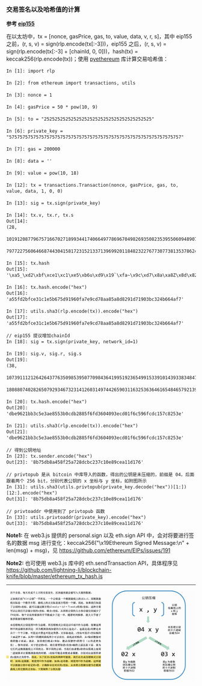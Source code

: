 ### 交易签名以及哈希值的计算

**参考 [eip155](https://github.com/ethereum/eips/issues/155)**

在以太坊中，tx = [nonce, gasPrice, gas, to, value, data, v, r, s]，其中 eip155 之前，(r, s, v) = sign(rlp.encode(tx[:-3]))，eip155 之后，(r, s, v) = sign(rlp.encode(tx[:-3] + [chainId, 0, 0]))，hash(tx) = keccak256(rlp.encode(tx))；使用 [pyethereum](https://github.com/ethereum/pyethereum) 库计算交易哈希值：

```
In [1]: import rlp

In [2]: from ethereum import transactions, utils

In [3]: nonce = 1

In [4]: gasPrice = 50 * pow(10, 9)

In [5]: to = "2525252525252525252525252525252525252525"

In [6]: private_key = "5757575757575757575757575757575757575757575757575757575757575757"

In [7]: gas = 200000

In [8]: data = ''

In [9]: value = pow(10, 18)

In [12]: tx = transactions.Transaction(nonce, gasPrice, gas, to, value, data, 1, 0, 0)

In [13]: sig = tx.sign(private_key)

In [14]: tx.v, tx.r, tx.s
Out[14]:
(28,
 101912087796757166702718993441740664977869670498269350823539550609489070477520L,
 7977227560646687443041581723152133713969920118482322767730773813537862499586L)

In [15]: tx.hash
Out[15]: '\xa5_\xd2\xbf\xce1\xc1\xe5\xb6u\xd9\x19`\xfa~\x9c\xd7\x8a\xa8Z\x8d\x82\x91\xd7\x19\x03\xbc2KfJ\xf7'

In [16]: tx.hash.encode("hex")
Out[16]: 'a55fd2bfce31c1e5b675d91960fa7e9cd78aa85a8d8291d71903bc324b664af7'

In [17]: utils.sha3(rlp.encode(tx)).encode("hex")
Out[17]: 'a55fd2bfce31c1e5b675d91960fa7e9cd78aa85a8d8291d71903bc324b664af7'

// eip155 提议增加chainId
In [18]: sig = tx.sign(private_key, network_id=1)

In [19]: sig.v, sig.r, sig.s
Out[19]:
(38,
 107391112126426437763509853950770984364199519236549915339101439338348479768362L,
 18088074028265079293467323141260314974426590311632536364616548465792139408866L)

In [20]: tx.hash.encode("hex")
Out[20]: 'dbe9621bb3c5e3ae8553b0cdb2885f6fd3604093ecd01f6c596fcdc157c8253e'

In [21]: utils.sha3(rlp.encode(tx)).encode("hex")
Out[21]: 'dbe9621bb3c5e3ae8553b0cdb2885f6fd3604093ecd01f6c596fcdc157c8253e'

// 得到公钥地址
In [23]: tx.sender.encode("hex")
Out[23]: '8b75db8a458f25a728dcbc237c10e89cea11d176'

// privtopub 是从 bitcoin 中库导入的函数，得出的公钥是未压缩的，前缀是 04，后面跟着两个 256 bit，分别代表公钥的 x 坐标与 y 坐标，如附图所示
In [31]: utils.sha3(utils.privtopub(private_key.decode("hex"))[1:])[12:].encode("hex")
Out[31]: '8b75db8a458f25a728dcbc237c10e89cea11d176'

// privtoaddr 中使用到了 privtopub 函数
In [33]: utils.privtoaddr(private_key).encode("hex")
Out[33]: '8b75db8a458f25a728dcbc237c10e89cea11d176'
```

**Note1:** 在 web3.js 提供的 personal.sign 以及 eth.sign API 中，会对将要进行签名的数据 msg 进行变化：keccak256("\x19Ethereum Signed Message:\n" + len(msg) + msg)，见 https://github.com/ethereum/EIPs/issues/191

**Note2:** 也可使用 web3.js 库中的 eth.sendTransaction API，具体程序见 https://github.com/lightning-li/blockchain-knife/blob/master/ethereum_tx_hash.js

----

![比特币未压缩公钥示意图](/images/2017/06/bitcoin_pubkey.png)
